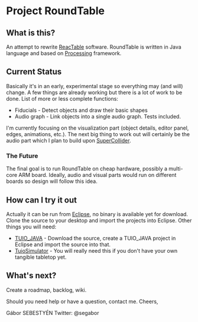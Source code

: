 # Project RoundTable

## What is this?
An attempt to rewrite [ReacTable](http://reactable.com/products/live/) software. RoundTable is written in Java language and based on [Processing](http://processing.org/) framework.

## Current Status
Basically it's in an early, experimental stage so everything may (and will) change. A few things are already working but there is a lot of work to be done. List of more or less complete functions:

* Fiducials - Detect objects and draw their basic shapes
* Audio graph - Link objects into a single audio graph. Tests included.

I'm currently focusing on the visualization part (object details, editor panel, edges, animations, etc.). The next big thing to work out will certainly be the audio part which I plan to build upon [SuperCollider](http://supercollider.github.io/).

### The Future
The final goal is to run RoundTable on cheap hardware, possibly a multi-core ARM board. Ideally, audio and visual parts would run on different boards so design will follow this idea.

## How can I try it out
Actually it can be run from [Eclipse](http://eclipse.org), no binary is available yet for download. Clone the source to your desktop and import the projects into Eclipse. Other things you will need:

* [TUIO_JAVA](http://www.tuio.org/?software) - Download the source, create a TUIO_JAVA project in Eclipse and import the source into that.
* [TuioSimulator](http://prdownloads.sourceforge.net/reactivision/TUIO_Simulator-1.4.zip?download) - You will really need this if you don't have your own tangible tabletop yet.

## What's next?
Create a roadmap, backlog, wiki.

Should you need help or have a question, contact me.
Cheers,

Gábor SEBESTYÉN
Twitter: @segabor

